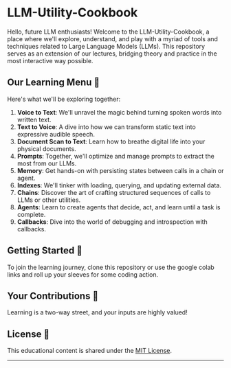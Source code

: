 # LLM-Utility-Cookbook

Hello, future LLM enthusiasts! Welcome to the LLM-Utility-Cookbook, a place where we'll explore, understand, and play with a myriad of tools and techniques related to Large Language Models (LLMs). This repository serves as an extension of our lectures, bridging theory and practice in the most interactive way possible.

## Our Learning Menu 📜

Here's what we'll be exploring together:

1. **Voice to Text**: We'll unravel the magic behind turning spoken words into written text.
2. **Text to Voice**: A dive into how we can transform static text into expressive audible speech.
3. **Document Scan to Text**: Learn how to breathe digital life into your physical documents.
4. **Prompts**: Together, we'll optimize and manage prompts to extract the most from our LLMs.
5. **Memory**: Get hands-on with persisting states between calls in a chain or agent.
6. **Indexes**: We'll tinker with loading, querying, and updating external data.
7. **Chains**: Discover the art of crafting structured sequences of calls to LLMs or other utilities.
8. **Agents**: Learn to create agents that decide, act, and learn until a task is complete.
9. **Callbacks**: Dive into the world of debugging and introspection with callbacks.

## Getting Started 🚀

To join the learning journey, clone this repository or use the google colab links and roll up your sleeves for some coding action.

## Your Contributions 💫

Learning is a two-way street, and your inputs are highly valued!

## License 📜

This educational content is shared under the [MIT License](LICENSE.md).

---
